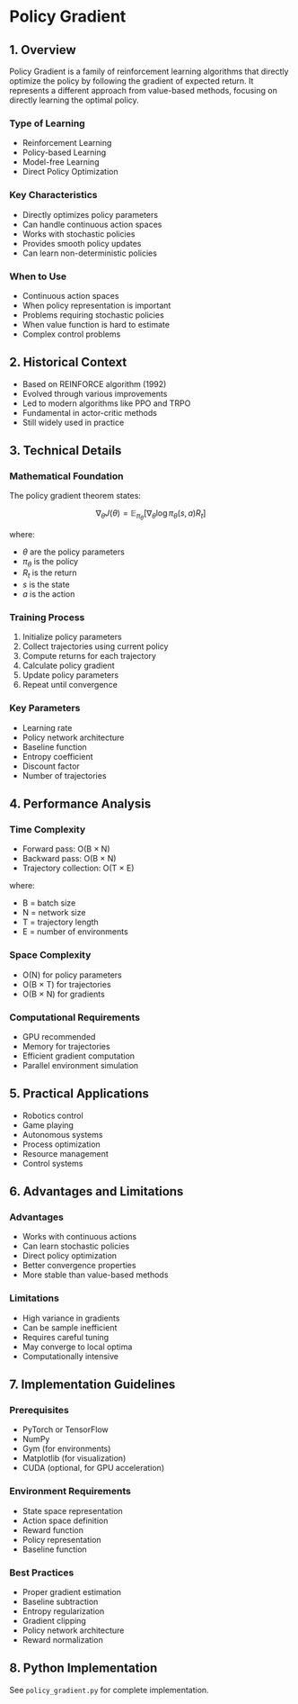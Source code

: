 # Policy Gradient

## 1. Overview
Policy Gradient is a family of reinforcement learning algorithms that directly optimize the policy by following the gradient of expected return. It represents a different approach from value-based methods, focusing on directly learning the optimal policy.

### Type of Learning
- Reinforcement Learning
- Policy-based Learning
- Model-free Learning
- Direct Policy Optimization

### Key Characteristics
- Directly optimizes policy parameters
- Can handle continuous action spaces
- Works with stochastic policies
- Provides smooth policy updates
- Can learn non-deterministic policies

### When to Use
- Continuous action spaces
- When policy representation is important
- Problems requiring stochastic policies
- When value function is hard to estimate
- Complex control problems

## 2. Historical Context
- Based on REINFORCE algorithm (1992)
- Evolved through various improvements
- Led to modern algorithms like PPO and TRPO
- Fundamental in actor-critic methods
- Still widely used in practice

## 3. Technical Details

### Mathematical Foundation

The policy gradient theorem states:

$$
\nabla_\theta J(\theta) = \mathbb{E}_{\pi_\theta}[\nabla_\theta \log \pi_\theta(s,a) R_t]
$$

where:
- $\theta$ are the policy parameters
- $\pi_\theta$ is the policy
- $R_t$ is the return
- $s$ is the state
- $a$ is the action

### Training Process
1. Initialize policy parameters
2. Collect trajectories using current policy
3. Compute returns for each trajectory
4. Calculate policy gradient
5. Update policy parameters
6. Repeat until convergence

### Key Parameters
- Learning rate
- Policy network architecture
- Baseline function
- Entropy coefficient
- Discount factor
- Number of trajectories

## 4. Performance Analysis

### Time Complexity
- Forward pass: O(B × N)
- Backward pass: O(B × N)
- Trajectory collection: O(T × E)

where:
- B = batch size
- N = network size
- T = trajectory length
- E = number of environments

### Space Complexity
- O(N) for policy parameters
- O(B × T) for trajectories
- O(B × N) for gradients

### Computational Requirements
- GPU recommended
- Memory for trajectories
- Efficient gradient computation
- Parallel environment simulation

## 5. Practical Applications
- Robotics control
- Game playing
- Autonomous systems
- Process optimization
- Resource management
- Control systems

## 6. Advantages and Limitations

### Advantages
- Works with continuous actions
- Can learn stochastic policies
- Direct policy optimization
- Better convergence properties
- More stable than value-based methods

### Limitations
- High variance in gradients
- Can be sample inefficient
- Requires careful tuning
- May converge to local optima
- Computationally intensive

## 7. Implementation Guidelines

### Prerequisites
- PyTorch or TensorFlow
- NumPy
- Gym (for environments)
- Matplotlib (for visualization)
- CUDA (optional, for GPU acceleration)

### Environment Requirements
- State space representation
- Action space definition
- Reward function
- Policy representation
- Baseline function

### Best Practices
- Proper gradient estimation
- Baseline subtraction
- Entropy regularization
- Gradient clipping
- Policy network architecture
- Reward normalization

## 8. Python Implementation
See `policy_gradient.py` for complete implementation. 